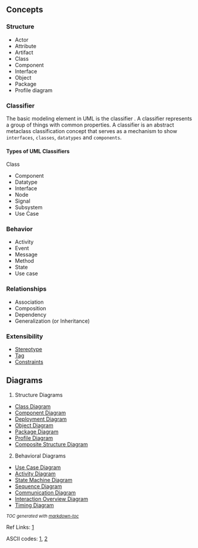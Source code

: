 ## Concepts
### Structure
- Actor
- Attribute
- Artifact
- Class
- Component
- Interface
- Object
- Package
- Profile diagram

### Classifier
The basic modeling element in UML is the classifier . A classifier represents a group of things with common properties.
A classifier is an abstract metaclass classification concept that serves as a mechanism to show `interfaces`, `classes`, `datatypes` and `components`.

#### Types of UML Classifiers
Class
- Component
- Datatype
- Interface
- Node
- Signal
- Subsystem
- Use Case


### Behavior
- Activity
- Event
- Message
- Method
- State
- Use case

### Relationships

- Association
- Composition
- Dependency
- Generalization (or Inheritance)

### Extensibility

- [Stereotype](Extensibility/#Stereotype)
- [Tag](Extensibility/#Tag)
- [Constraints](Extensibility/#Constraints)

## Diagrams
1) Structure Diagrams
  - [Class Diagram](StructureDiagrams/ClassDiagram)
  - [Component Diagram](StructureDiagrams/ComponentDiagram/)
  - [Deployment Diagram](StructureDiagrams/DeploymentDiagram)
  - [Object Diagram](StructureDiagrams/ObjectDiagram)
  - [Package Diagram](StructureDiagrams/PackageDiagram)
  - [Profile Diagram](StructureDiagrams/ProfileDiagram)
  - [Composite Structure Diagram](StructureDiagrams/CompositeStructureDiagram)
2) Behavioral Diagrams
  - [Use Case Diagram](BehavioralDiagrams/SequenceDiagram)
  - [Activity Diagram](BehavioralDiagrams/ActivityDiagram)
  - [State Machine Diagram](BehavioralDiagrams/StateMachineDiagram)
  - [Sequence Diagram](BehavioralDiagrams/SequenceDiagram)
  - [Communication Diagram](BehavioralDiagrams/CommunicationDiagram) 
  - [Interaction Overview Diagram](BehavioralDiagrams/InteractionOverviewDiagram) 
  - [Timing Diagram](BehavioralDiagrams/TimingDiagram) 





<small><i>TOC generated with <a href='http://ecotrust-canada.github.io/markdown-toc/'>markdown-toc</a></i></small>



Ref Links:
	[1](https://www.uml-diagrams.org/)


ASCII codes:
	[1](https://www.alt-codes.net/), 
	[2](https://yaytext.com/)

